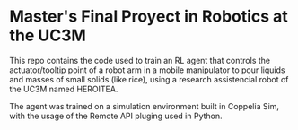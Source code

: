 # Master's Final Proyect in Robotics at the UC3M

This repo contains the code used to train an RL agent that controls the actuator/tooltip point of a robot arm in a mobile manipulator to pour liquids and masses of small solids (like rice), using a research assistencial robot of the UC3M named HEROITEA.

The agent was trained on a simulation environment built in Coppelia Sim, with the usage of the Remote API pluging used in Python. 
